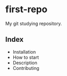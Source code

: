 # first-repo

My git studying repository.

## Index

- Installation
- How to start
- Description
- Contributing

